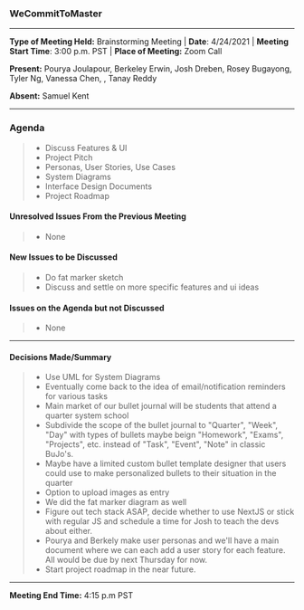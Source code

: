 ### WeCommitToMaster

* * *

**Type of Meeting Held:** Brainstorming Meeting | **Date**: 4/24/2021 | **Meeting Start Time**: 3:00 p.m. PST | **Place of Meeting:** Zoom Call  </br>

**Present:** Pourya Joulapour, Berkeley Erwin, Josh Dreben, Rosey Bugayong, Tyler Ng, Vanessa Chen, , Tanay Reddy </br>

**Absent:** Samuel Kent

* * *

### Agenda

> * Discuss Features & UI
> * Project Pitch
> * Personas, User Stories, Use Cases
> * System Diagrams
> * Interface Design Documents
> * Project Roadmap

#### Unresolved Issues From the Previous Meeting

> * None

#### New Issues to be Discussed

> * Do fat marker sketch
> * Discuss and settle on more specific features and ui ideas

#### Issues on the Agenda but not Discussed

> * None

* * *

#### Decisions Made/Summary

> * Use UML for System Diagrams
> * Eventually come back to the idea of email/notification reminders for various tasks
> * Main market of our bullet journal will be students that attend a quarter system school
> * Subdivide the scope of the bullet journal to "Quarter", "Week", "Day" with types of bullets maybe beign "Homework", "Exams", "Projects", etc. instead of "Task", "Event", "Note" in classic BuJo's.
> * Maybe have a limited custom bullet template designer that users could use to make personalized bullets to their situation in the quarter
> * Option to upload images as entry
> * We did the fat marker diagram as well
> * Figure out tech stack ASAP, decide whether to use NextJS or stick with regular JS and schedule a time for Josh to teach the devs about either.
> * Pourya and Berkely make user personas and we'll have a main document where we can each add a user story for each feature. All would be due by next Thursday for now.
> * Start project roadmap in the near future.

* * *
**Meeting End Time:** 4:15 p.m PST
